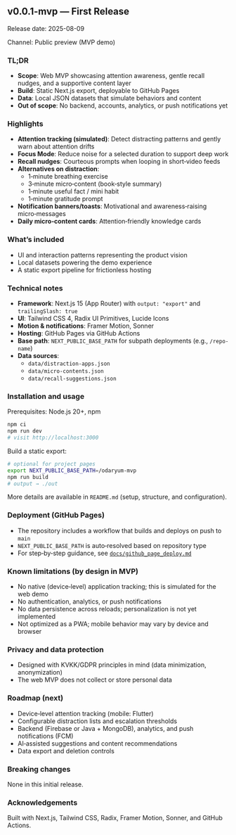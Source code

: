 ## v0.0.1-mvp — First Release

Release date: 2025-08-09

Channel: Public preview (MVP demo)

### TL;DR
- **Scope**: Web MVP showcasing attention awareness, gentle recall nudges, and a supportive content layer
- **Build**: Static Next.js export, deployable to GitHub Pages
- **Data**: Local JSON datasets that simulate behaviors and content
- **Out of scope**: No backend, accounts, analytics, or push notifications yet

### Highlights
- **Attention tracking (simulated)**: Detect distracting patterns and gently warn about attention drifts
- **Focus Mode**: Reduce noise for a selected duration to support deep work
- **Recall nudges**: Courteous prompts when looping in short‑video feeds
- **Alternatives on distraction**:
  - 1‑minute breathing exercise
  - 3‑minute micro‑content (book‑style summary)
  - 1‑minute useful fact / mini habit
  - 1‑minute gratitude prompt
- **Notification banners/toasts**: Motivational and awareness‑raising micro‑messages
- **Daily micro‑content cards**: Attention‑friendly knowledge cards

### What’s included
- UI and interaction patterns representing the product vision
- Local datasets powering the demo experience
- A static export pipeline for frictionless hosting

### Technical notes
- **Framework**: Next.js 15 (App Router) with `output: "export"` and `trailingSlash: true`
- **UI**: Tailwind CSS 4, Radix UI Primitives, Lucide Icons
- **Motion & notifications**: Framer Motion, Sonner
- **Hosting**: GitHub Pages via GitHub Actions
- **Base path**: `NEXT_PUBLIC_BASE_PATH` for subpath deployments (e.g., `/repo-name`)
- **Data sources**:
  - `data/distraction-apps.json`
  - `data/micro-contents.json`
  - `data/recall-suggestions.json`

### Installation and usage
Prerequisites: Node.js 20+, npm

```bash
npm ci
npm run dev
# visit http://localhost:3000
```

Build a static export:

```bash
# optional for project pages
export NEXT_PUBLIC_BASE_PATH=/odaryum-mvp
npm run build
# output → ./out
```

More details are available in `README.md` (setup, structure, and configuration).

### Deployment (GitHub Pages)
- The repository includes a workflow that builds and deploys on push to `main`
- `NEXT_PUBLIC_BASE_PATH` is auto‑resolved based on repository type
- For step‑by‑step guidance, see [`docs/github_page_deploy.md`](./github_page_deploy.md)

### Known limitations (by design in MVP)
- No native (device‑level) application tracking; this is simulated for the web demo
- No authentication, analytics, or push notifications
- No data persistence across reloads; personalization is not yet implemented
- Not optimized as a PWA; mobile behavior may vary by device and browser

### Privacy and data protection
- Designed with KVKK/GDPR principles in mind (data minimization, anonymization)
- The web MVP does not collect or store personal data

### Roadmap (next)
- Device‑level attention tracking (mobile: Flutter)
- Configurable distraction lists and escalation thresholds
- Backend (Firebase or Java + MongoDB), analytics, and push notifications (FCM)
- AI‑assisted suggestions and content recommendations
- Data export and deletion controls

### Breaking changes
None in this initial release.

### Acknowledgements
Built with Next.js, Tailwind CSS, Radix, Framer Motion, Sonner, and GitHub Actions.


